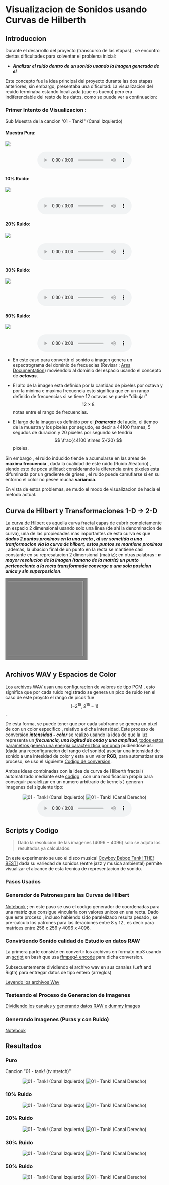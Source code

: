 <script src="https://tex.s2cms.ru/latex.js"></script>

# Visualizacion de Sonidos usando Curvas de Hilberth

## Introduccion

Durante el desarrollo del proyecto (transcurso de las etapas) , se encontro ciertas dificultades para solventar el problema inicial:

* ***Analizar el ruido dentro de un sonido usando la imagen generada de el***

Este concepto fue la idea principal del proyecto durante las dos etapas anteriores, sin embargo, presentaba una dificultad: La visualizacion del reuido terminaba estando localizada (que es bueno) pero era indiferenciable del resto de los datos, como se puede ver a continuacion:

### Primer Intento de Visualizacion :

Sub Muestra de la cancion '01 - Tank!" (Canal Izquierdo)

#### Muestra Pura:

![](./project_data/images/tank_sample_pure_1_L.bmp)

<center>
  <audio controls="controls">
    <source type="audio/wav" src="./project_data/tank_sample_pure_1_L.wav"></source>
    <p>Your browser does not support this audio format (WAV).</p>
  </audio>
</center>

#### 10% Ruido:

![](./project_data/images/tank_sample_random_10_1_L.bmp)

<center>
  <audio controls="controls">
    <source type="audio/wav" src="./project_data/tank_sample_random_10_1_L.wav"></source>
    <p>Your browser does not support this audio format (WAV).</p>
  </audio>
</center>


#### 20% Ruido:

![](./project_data/images/tank_sample_random_20_1_L.bmp)

<center>
  <audio controls="controls">
    <source type="audio/wav" src="./project_data/tank_sample_random_20_1_L.wav"></source>
    <p>Your browser does not support this audio format (WAV).</p>
  </audio>
</center>


#### 30% Ruido:

![](./project_data/images/tank_sample_random_30_1_L.bmp)

<center>
  <audio controls="controls">
    <source type="audio/wav" src="./project_data/tank_sample_random_30_1_L.wav"></source>
    <p>Your browser does not support this audio format (WAV).</p>
  </audio>
</center>


#### 50% Ruido:

![](./project_data/images/tank_sample_random_35_1_L.bmp)

<center>
  <audio controls="controls">
    <source type="audio/wav" src="./project_data/tank_sample_random_35_1_L.wav"></source>
    <p>Your browser does not support this audio format (WAV).</p>
  </audio>
</center>

* En este caso para convertir el sonido a imagen genera un espectrograma del dominio de frecuecias (Revisar : [Arss Documentation](http://arss.sourceforge.net/doc.shtml)) moviendolo al dominio del espacio usando el concepto de ***octavas***.

* El alto de la imagen esta definida por la cantidad de pixeles por octava y por la minima e maxima frecuencia esto significa que en un rango definido de frecuencias si se tiene 12 octavas se puede "dibujar" $$ 12 \times 8$$ notas entre el rango de frecuencias.

* El largo de la imagen es definido por el ***framerate*** del audio, el tiempo de la muestra y los pixeles por segudo, es decir a 44100 frames, 5 segudos de duracion y 20 pixeles por segundo se tendria $$ \frac{44100 \times 5}{20} $$ pixeles.

Sin embargo , el ruido inducido tiende a acumularse en las areas de **maxima frecuencia** , dada la cualidad de este ruido (Ruido Aleatorio) , siendo esto de poca utilidad; considerando la diferencia entre pixeles esta difuminada por un gradiente de grises , el ruido puede camuflarse si en su entorno el color no pesee mucha **variancia**.

En vista de estos problemas, se mudo el modo de visualizacion de hacia el metodo actual.

## Curva de Hilbert y Transformaciones  1-D -> 2-D 

La [curva de Hilbert](https://en.wikipedia.org/wiki/Hilbert_curve) es aquella curva fractal capas de cubrir completamente un espacio 2 dimensional usando solo una linea (de ahi la denominacion de curva),  una de las propiedades mas importantes de esta curva es que ***dados 2 puntos proximos en la una recta , al ser sometida a una tranformacion via la curva de hilbert, estos puntos se mantiene proximos*** , ademas, la ubacion final de un punto en la recta se mantiene casi constante en su represatacion 2 dimensional (matriz); en otras palabras : ***a mayor resolucion de la imagen (tamano de la matriz) un punto perteneciente a la recta transformada converge a una sola posicion unica y sin superposicion***.

![Curva de Hilberth, 8 Iteraciones recursiva del Fractal](./md-media/Hilbert_curve.gif)

## Archivos WAV y Espacios de Color

Los [archivos WAV](http://soundfile.sapp.org/doc/WaveFormat/) usan una configuracion de valores de tipo PCM , esto significa que por cada ruido registrado se genera un pico de ruido (en el caso de este proycto el rango de picos fue $$ (-2^{15}, 2^{15} - 1) $$.

De esta forma, se puede tener que por cada subframe se genera un pixel de con un color especifico , relativo a dicha intensidad.
Este proceso de conversion ***intensidad -  color*** se realizo usando la idea de que la luz representa un ***frecuencia, una logitud de onda y una amplitud***, [todos estos parametros genera una energia caracteriztica por onda](http://www.fourmilab.ch/documents/specrend/) pudiendose asi (dada una reconfiguracion del rango del sonido) asociar una intensidad de sonido a una intesidad de color y esta a un valor  **RGB**, para automatizar este proceso, se uso el siguiente [Codigo de conversion](http://www.noah.org/wiki/Wavelength_to_RGB_in_Python).

Ambas ideas combinadas con la idea de curva de Hilberth fractal ( automatizado mediante este [codigo](https://github.com/galtay/hilbert_curve) , con una modificacion propia para conseguir paralelizar en un numero arbitrario de kernels ) generan imagenes del siguiente tipo:

<center>
<img src="./data/01 - tank! (tv stretch)_L.png" alt="01 - Tank! (Canal Izquierdo)">
<img src="./data/01 - tank! (tv stretch)_R.png" alt="01 - Tank! (Canal Derecho)">
</center>

<center>
  <audio controls="controls">
    <source type="audio/wav" src="./data/01 - tank! (tv stretch).wav"></source>
    <p>Your browser does not support this audio format (WAV).</p>
  </audio>
</center>

## Scripts y Codigo

> Dado la resolucion de las imagenes (4096 * 4096) solo se adjuta los resultados ya calculados.

En este experimento se uso el disco musical [Cowboy Bebop Tank! THE! BEST!](http://cowboybebop.wikia.com/wiki/Cowboy_Bebop_Tank!_THE!_BEST!) dada su variedad de sonidos (entre jazz y musica ambiental) permite visualizar el alcance de esta tecnica de representacion de sonido.

### Pasos Usados

### Generador de Patrones para las Curvas de Hilbert

[Notebook](https://nbviewer.jupyter.org/github/jahirmedinacs/usp-sound-visual/blob/master/hilberth-curve/Hilberth%20Coordinates%20Calculator.ipynb) ; en este paso se uso el codigo generador de coordenadas para una matriz que consigue vincularla con valores unicos en una recta. Dado que este proceso , incluso habiendo sido paralelizado resulta pesado , se pre-calculo los patrones para las iteraciones entre 8 y 12 , es decir para matrices entre 256 x 256 y 4096 x 4096.

### Convirtiendo Sonido calidad de Estudio en datos RAW

La primera parte consiste en convertir los archivos en formato mp3 usando un [script]("../datalib/mp3_2_wav.sh") en bash que usa [ffmpeg4 encode](https://www.ffmpeg.org) para dicha conversion.

Subsecuentemente dividiendo el archivo wav en sus canales (Left and Rigth) para entregar datos de tipo entero (arreglos)

[Leyendo los archivos Wav](https://nbviewer.jupyter.org/github/jahirmedinacs/usp-sound-visual/blob/master/jupyter-data/part%201.ipynb)

### Testeando el Proceso de Generacion de imagenes

[Dividiendo los canales y generando datos RAW e dummy Images](https://nbviewer.jupyter.org/github/jahirmedinacs/usp-sound-visual/blob/master/jupyter-data/Part%203.ipynb)

### Generando Imagenes (Puras y con Ruido)

[Notebook](https://nbviewer.jupyter.org/github/jahirmedinacs/usp-sound-visual/blob/master/jupyter-data/Part%204.ipynb)

## Resultados

### Puro

Cancion "01 - tank! (tv stretch)"

<center>
<img src="./data/01 - tank! (tv stretch)_L.png" alt="01 - Tank! (Canal Izquierdo)">
<img src="./data/01 - tank! (tv stretch)_R.png" alt="01 - Tank! (Canal Derecho)">
</center>


### 10% Ruido

<center>
<img src="./data/01 - tank! (tv stretch)_10_L.png" alt="01 - Tank! (Canal Izquierdo)">
<img src="./data/01 - tank! (tv stretch)_10_R.png" alt="01 - Tank! (Canal Derecho)">
</center>

### 20% Ruido

<center>
<img src="./data/01 - tank! (tv stretch)_20_L.png" alt="01 - Tank! (Canal Izquierdo)">
<img src="./data/01 - tank! (tv stretch)_20_R.png" alt="01 - Tank! (Canal Derecho)">
</center>

### 30% Ruido

<center>
<img src="./data/01 - tank! (tv stretch)_30_L.png" alt="01 - Tank! (Canal Izquierdo)">
<img src="./data/01 - tank! (tv stretch)_30_R.png" alt="01 - Tank! (Canal Derecho)">
</center>

### 50% Ruido

<center>
<img src="./data/01 - tank! (tv stretch)_35_L.png" alt="01 - Tank! (Canal Izquierdo)">
<img src="./data/01 - tank! (tv stretch)_35_R.png" alt="01 - Tank! (Canal Derecho)">
</center>

